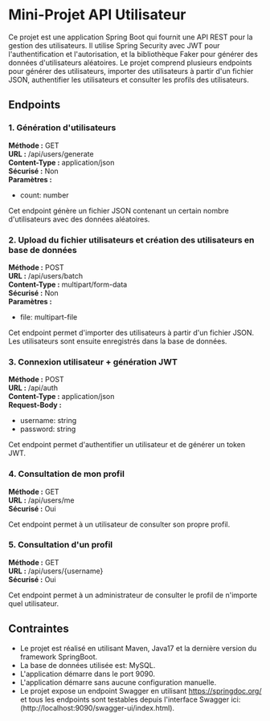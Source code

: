 # Mini-Projet API Utilisateur

Ce projet est une application Spring Boot qui fournit une API REST pour la gestion des utilisateurs. Il utilise Spring Security avec JWT pour l'authentification et l'autorisation, et la bibliothèque Faker pour générer des données d'utilisateurs aléatoires. Le projet comprend plusieurs endpoints pour générer des utilisateurs, importer des utilisateurs à partir d'un fichier JSON, authentifier les utilisateurs et consulter les profils des utilisateurs.
## Endpoints

### 1. Génération d'utilisateurs

**Méthode :** GET  
**URL :** /api/users/generate  
**Content-Type :** application/json  
**Sécurisé :** Non  
**Paramètres :**
- count: number

Cet endpoint génère un fichier JSON contenant un certain nombre d'utilisateurs avec des données aléatoires.

### 2. Upload du fichier utilisateurs et création des utilisateurs en base de données

**Méthode :** POST  
**URL :** /api/users/batch  
**Content-Type :** multipart/form-data  
**Sécurisé :** Non  
**Paramètres :**
- file: multipart-file

Cet endpoint permet d'importer des utilisateurs à partir d'un fichier JSON. Les utilisateurs sont ensuite enregistrés dans la base de données.

### 3. Connexion utilisateur + génération JWT

**Méthode :** POST  
**URL :** /api/auth  
**Content-Type :** application/json  
**Request-Body :**
- username: string
- password: string

Cet endpoint permet d'authentifier un utilisateur et de générer un token JWT.

### 4. Consultation de mon profil

**Méthode :** GET  
**URL :** /api/users/me  
**Sécurisé :** Oui

Cet endpoint permet à un utilisateur de consulter son propre profil.

### 5. Consultation d'un profil

**Méthode :** GET  
**URL :** /api/users/{username}  
**Sécurisé :** Oui

Cet endpoint permet à un administrateur de consulter le profil de n'importe quel utilisateur.

## Contraintes

- Le projet est réalisé en utilisant Maven, Java17 et la dernière version du framework SpringBoot.
- La base de données utilisée est: MySQL.
- L'application démarre dans le port 9090.
- L'application démarre sans aucune configuration manuelle.
- Le projet expose un endpoint Swagger en utilisant https://springdoc.org/ et tous les endpoints sont testables depuis l'interface Swagger ici: (http://localhost:9090/swagger-ui/index.html).